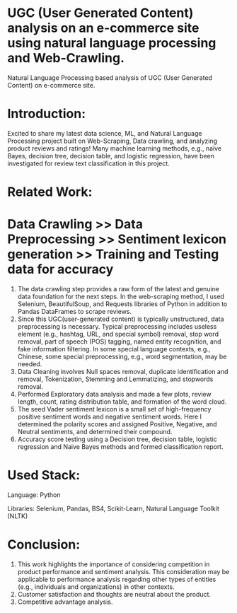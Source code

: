 # UGC (User Generated Content) analysis on an e-commerce site using natural language processing and Web-Crawling.
Natural Language Processing based analysis of UGC (User Generated Content) on e-commerce site.
# Introduction: 
Excited to share my latest data science, ML, and Natural Language Processing project built on  Web-Scraping, Data crawling, and analyzing product reviews and ratings! Many machine learning methods, e.g., naïve Bayes, decision tree, decision table, and logistic regression, have been investigated for review text classification in this project. 

# Related Work:
# Data Crawling >> Data Preprocessing >> Sentiment lexicon generation >> Training and Testing data for accuracy

1. The data crawling step provides a raw form of the latest and genuine data foundation for the next steps. In the web-scraping method, I used Selenium, BeautifulSoup, and Requests libraries of Python in addition to Pandas DataFrames to scrape reviews.
2. Since this UGC(user-generated content) is typically unstructured, data preprocessing is necessary. Typical preprocessing includes useless element (e.g., hashtag, URL, and special symbol) removal, stop word removal, part of speech (POS) tagging, named entity recognition, and fake information filtering. In some special language contexts, e.g., Chinese, some special preprocessing, e.g., word segmentation, may be needed.
3. Data Cleaning involves Null spaces removal, duplicate identification and removal, Tokenization, Stemming and Lemmatizing, and stopwords removal.
4. Performed Exploratory data analysis and made a few plots, review length, count, rating distribution table, and formation of the word cloud.
5. The seed Vader sentiment lexicon is a small set of high-frequency positive sentiment words and negative sentiment words. Here I determined the polarity scores and assigned Positive, Negative, and Neutral sentiments, and determined their compound.
6. Accuracy score testing using a Decision tree, decision table, logistic regression and Naive Bayes methods and formed classification report.

# Used Stack: 
Language: Python

Libraries: Selenium, Pandas, BS4, Scikit-Learn, Natural Language Toolkit (NLTK)

# Conclusion:
1. This work highlights the importance of considering competition in product performance and sentiment analysis. This consideration may be applicable to performance analysis regarding other types of entities (e.g., individuals and organizations) in other contexts.
2. Customer satisfaction and thoughts are neutral about the product.
3. Competitive advantage analysis.
